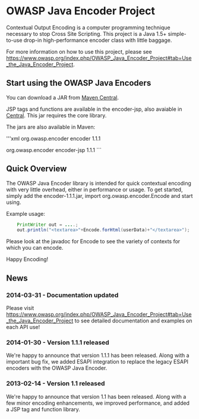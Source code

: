 OWASP Java Encoder Project
==========================
Contextual Output Encoding is a computer programming technique necessary to stop Cross Site Scripting. This project is a Java 1.5+ simple-to-use drop-in high-performance encoder class with little baggage.

For more information on how to use this project, please see https://www.owasp.org/index.php/OWASP_Java_Encoder_Project#tab=Use_the_Java_Encoder_Project.

Start using the OWASP Java Encoders
-----------------------------------
You can download a JAR from [Maven Central](http://search.maven.org/#search|ga|1|g%3A%22org.owasp.encoder%22%20a%3A%22encoder%22).

JSP tags and functions are available in the encoder-jsp, also avaiable in [Central](http://search.maven.org/remotecontent?filepath=org/owasp/encoder/encoder-jsp/1.1.1/encoder-jsp-1.1.1.jar). This jar requires the core library.

The jars are also available in Maven:

'''xml
<dependency>
        <groupId>org.owasp.encoder</groupId>
        <artifactId>encoder</artifactId>
        <version>1.1.1</version>
</dependency>

<dependency>
        <groupId>org.owasp.encoder</groupId>
        <artifactId>encoder-jsp</artifactId>
        <version>1.1.1</version>
</dependency>
```

Quick Overview
--------------
The OWASP Java Encoder library is intended for quick contextual encoding with very little overhead, either in performance or usage. To get started, simply add the encoder-1.1.1.jar, import org.owasp.encoder.Encode and start using.

Example usage:

```java
    PrintWriter out = ....;
    out.println("<textarea>"+Encode.forHtml(userData)+"</textarea>");
```

Please look at the javadoc for Encode to see the variety of contexts for which you can encode.

Happy Encoding!

News
----
### 2014-03-31 - Documentation updated
Please visit https://www.owasp.org/index.php/OWASP_Java_Encoder_Project#tab=Use_the_Java_Encoder_Project to see detailed documentation and examples on each API use!

### 2014-01-30 - Version 1.1.1 released
We're happy to announce that version 1.1.1 has been released. Along with a important bug fix, we added ESAPI integration to replace the legacy ESAPI encoders with the OWASP Java Encoder.

### 2013-02-14 - Version 1.1 released
We're happy to announce that version 1.1 has been released. Along with a few minor encoding enhancements, we improved performance, and added a JSP tag and function library.
